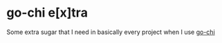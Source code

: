 # go-chi e[x]tra

[go-chi]: https://github.com/go-chi/chi

Some extra sugar that I need in basically every project when I use [go-chi][]
